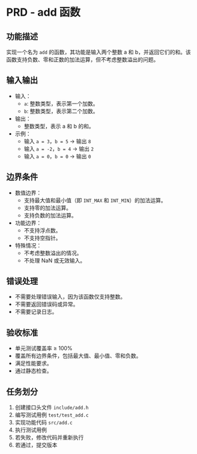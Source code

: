 # PRD - add 函数

## 功能描述
实现一个名为 `add` 的函数，其功能是输入两个整数 a 和 b，并返回它们的和。该函数支持负数、零和正数的加法运算，但不考虑整数溢出的问题。

## 输入输出
- 输入：
  - `a`: 整数类型，表示第一个加数。
  - `b`: 整数类型，表示第二个加数。
- 输出：
  - 整数类型，表示 a 和 b 的和。
- 示例：
  - 输入 `a = 3`，`b = 5` → 输出 `8`
  - 输入 `a = -2`，`b = 4` → 输出 `2`
  - 输入 `a = 0`，`b = 0` → 输出 `0`

## 边界条件
- 数值边界：
  - 支持最大值和最小值（即 `INT_MAX` 和 `INT_MIN`）的加法运算。
  - 支持零的加法运算。
  - 支持负数的加法运算。
- 功能边界：
  - 不支持浮点数。
  - 不支持空指针。
- 特殊情况：
  - 不考虑整数溢出的情况。
  - 不处理 NaN 或无效输入。

## 错误处理
- 不需要处理错误输入，因为该函数仅支持整数。
- 不需要返回错误码或异常。
- 不需要记录日志。

## 验收标准
- 单元测试覆盖率 ≥ 100%
- 覆盖所有边界条件，包括最大值、最小值、零和负数。
- 满足性能要求。
- 通过静态检查。

## 任务划分
1. 创建接口头文件 `include/add.h`
2. 编写测试用例 `test/test_add.c`
3. 实现功能代码 `src/add.c`
4. 执行测试用例
5. 若失败，修改代码并重新执行
6. 若通过，提交版本